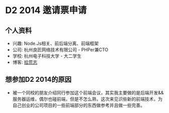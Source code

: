 # D2 2014 邀请票申请

## 个人资料

- 兴趣: Node.Js相关、前后端分离、前端框架
- 公司: 杭州良匠网络技术有限公司 - PHPer兼CTO
- 学校: 杭州电子科技大学 - 大二学生
- 博客: [拾荒志](http://loger.me)

## 想参加D2 2014的原因

 - 被一个同校的朋友介绍同行参加这个前端会议，其实我主要做的是后端开发&&服务器运维，偶尔也碰前端，但是不怎么熟，这次来见识些新的前端技术，为自己创业的公司项目的一些前端部分的东西做参考并且做一些完善。